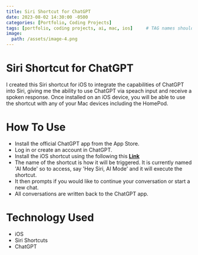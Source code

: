 ```yaml
---
title: Siri Shortcut for ChatGPT
date: 2023-08-02 14:30:00 -0500
categories: [Portfolio, Coding Projects]
tags: [portfolio, coding projects, ai, mac, ios]     # TAG names should always be lowercase
image:
  path: /assets/image-4.png
---
```


# Siri Shortcut for ChatGPT

I created this Siri shortcut for iOS to integrate the capabilities of ChatGPT into Siri, giving me the ability to use ChatGPT via speach input and receive a spoken response.
Once installed on an iOS device, you will be able to use the shortcut with any of your Mac devices including the HomePod.

# How To Use

- Install the official ChatGPT app from the App Store.
- Log in or create an account in ChatGPT.
- Install the iOS shortcut using the following this [**Link**](https://www.icloud.com/shortcuts/4ae3304051fd4b69b46622eea0661653)
- The name of the shortcut is how it will be triggered. It is currently named 'AI Mode' so to access, say 'Hey Siri, AI Mode' and it will execute the shortcut.
- It then prompts if you would like to continue your conversation or start a new chat.
- All conversations are written back to the ChatGPT app.

  
# Technology Used

- iOS
- Siri Shortcuts
- ChatGPT 
